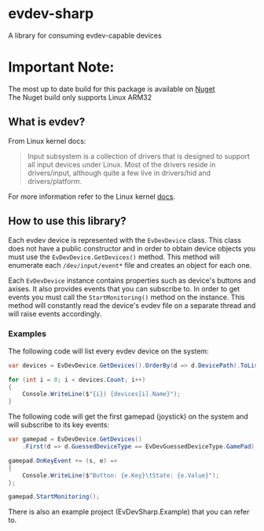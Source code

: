 # evdev-sharp
A library for consuming evdev-capable devices

# Important Note:
The most up to date build for this package is available on [Nuget](https://www.nuget.org/packages/EvDevSharp/)  
The Nuget build only supports Linux ARM32

## What is evdev?
From Linux kernel docs:

> Input subsystem is a collection of drivers that is designed to support all input devices under Linux. Most of the drivers reside in drivers/input, although quite a few live in drivers/hid and drivers/platform.

For more information refer to the Linux kernel [docs](https://www.kernel.org/doc/html/latest/input/input.html).

## How to use this library?
Each evdev device is represented with the `EvDevDevice` class. 
This class does not have a public constructor and in order to obtain device objects you must use the `EvDevDevice.GetDevices()` method.
This method will enumerate each `/dev/input/event*` file and creates an object for each one.

Each `EvDevDevice` instance contains properties such as device's buttons and axises. It also provides events that you can subscribe to.
In order to get events you must call the `StartMonitoring()` method on the instance. This method will constantly read the device's evdev file on a separate thread and will raise events accordingly.

### Examples
The following code will list every evdev device on the system:

``` csharp
var devices = EvDevDevice.GetDevices().OrderBy(d => d.DevicePath).ToList();

for (int i = 0; i < devices.Count; i++)
{
    Console.WriteLine($"{i}) {devices[i].Name}");
}
```

The following code will get the first gamepad (joystick) on the system and will subscribe to its key events:

``` csharp
var gamepad = EvDevDevice.GetDevices()
    .First(d => d.GuessedDeviceType == EvDevGuessedDeviceType.GamePad);

gamepad.OnKeyEvent += (s, e) =>
{
    Console.WriteLine($"Button: {e.Key}\tState: {e.Value}");
};

gamepad.StartMonitoring();
```

There is also an example project (EvDevSharp.Example) that you can refer to.
